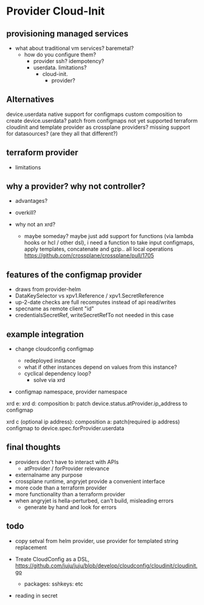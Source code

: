 # Provider Cloud-Init

## provisioning managed services
  
* what about traditional vm services? baremetal?
  * how do you configure them?
    * provider ssh? idempotency?
    * userdata. limitations?
      * cloud-init.
        * provider?

## Alternatives

device.userdata native support for configmaps
custom composition to create device.userdata?
patch from configmaps not yet supported
terraform cloudinit and template provider as crossplane providers?
  missing support for datasources? (are they all that different?)

## terraform provider

* limitations

## why a provider? why not controller?

* advantages?
* overkill?

* why not an xrd?
  * maybe someday? maybe just add support for functions (via lambda hooks or hcl / other dsl), i need a function to take input configmaps, apply templates, concatenate and gzip.. all local operations
    https://github.com/crossplane/crossplane/pull/1705


## features of the configmap provider

* draws from provider-helm
* DataKeySelector vs xpv1.Reference / xpv1.SecretReference
* up-2-date checks are full recomputes instead of api read/writes
* specname as remote client "id"
* credentialsSecretRef, writeSecretRefTo not needed in this case

## example integration

* change cloudconfig configmap
  * redeployed instance
  * what if other instances depend on values from this instance?
  * cyclical dependency loop?
    * solve via xrd

* configmap namespace, provider namespace

xrd e:
  xrd d:
   composition b:
    patch device.status.atProvider.ip_address to configmap

  xrd c (optional ip address):
    composition a:
       patch(required ip address) configmap to device.spec.forProvider.userdata

## final thoughts

* providers don't have to interact with APIs
  * atProvider / forProvider relevance
* externalname any purpose
* crossplane runtime, angryjet provide a convenient interface
* more code than a terraform provider
* more functionality than a terraform provider
* when angryjet is hella-perturbed, can't build, misleading errors
  * generate by hand and look for errors

## todo

* copy setval from helm provider, use provider for templated string replacement
* Treate CloudConfig as a DSL, https://github.com/juju/juju/blob/develop/cloudconfig/cloudinit/cloudinit.go
  * packages: sshkeys: etc

* reading in secret